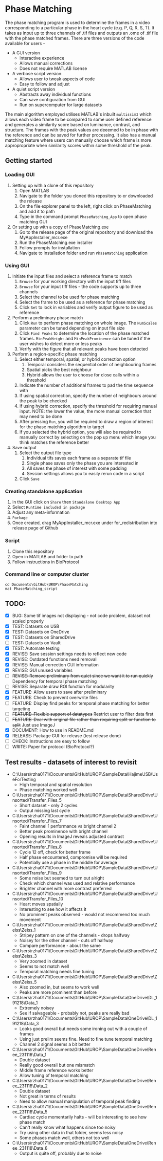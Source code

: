 # Phase Matching

The phase matching program is used to determine the frames in a video corresponding to a particular phase in the heart cycle (e.g. P, Q, R, S, T).
It takes as input up to three channels of .tif files and outputs an .ome of .tif file with the phase matched frames.
There are three versions of the code available for users - 

- A GUI version
  - Interactive experience
  - Allows manual corrections
  - Does not require MATLAB license
- A verbose script version
  - Allows user to tweak aspects of code
  - Easy to follow and adjust
- A quiet script version
  - Abstracts away individual functions
  - Can save configuration from GUI
  - Run on supercomputer for large datasets

The main algorithm employed utilises MATLAB's inbuilt `multissim3` which allows each video frame to be compared to some user defined reference and 
generates a similarity score based on luminance, contrast, and structure. The frames with the peak values are deeemed to be in phase with the reference 
and can be saved for further processing. It also has a manual matching feature where users can manually choose which frame is more appropropriate when 
similarity scores within some threshold of the peak.

## Getting started

### Loading GUI
1. Setting up with a clone of this repository
    1. Open MATLAB
    2. Navigate to the folder you cloned this repository to or downloaded the release
    3. On the file explorer panel to the left, right click on PhaseMatching and add it to path
    4. Type in the command prompt `PhaseMatching_App` to open phase matching GUI
2. Or setting up with a copy of PhaseMatching.exe
    1. Go to the release page of the original repository and download the MyAppInstaller_mcr.exe
    2. Run the PhaseMatching.exe installer
    3. Follow prompts for installation
    4. Navigate to installation folder and run `PhaseMatching` application

### Using GUI
1. Initiate the input files and select a reference frame to match
    1. `Browse` for your working directory with the input tiff files
    2. `Browse` for your input tiff files - the code supports up to three channels
    3. Select the channel to be used for phase matching
    4. Select the frame to be used as a reference for phase matching
    5. Click `Set` to lock in variables and verify output figure to be used as reference
2. Perform a preliminary phase match
    1. Click `Run` to perform phase matching on whole image. The `NumScales` parameter can be tuned depending on input file size
    2. Click `Find Peaks` to determine the location of the phase matched frames. `MinPeakHeight` and `MinPeakProminence` can be tuned if the user wishes to detect more or less peaks
    3. Verify with the figure that all relevant peaks have been detected
3. Perform a region-specific phase matching
    1. Select either temporal, spatial, or hybrid correction option
        1. Temporal considers the sequential order of neighbouring frames
        2. Spatial picks the best neighbour
        3. Hybrid allows the user to choose for close calls within a threshold
    2. Indicate the number of additional frames to pad the time sequence with
    3. If using spatial correction, specify the number of neighbours around the peak to be checked
    4. If using hybrid correction, specify the threshold for requiring manual input. NOTE: the lower the value, the more manual correction that may need to be done
    5. After pressing `Run`, you will be required to draw a region of interest for the phase matching algorithm to target
    6. If you selected the hybrid option, you will also be required to manually correct by selecting on the pop up menu which image you think matches the reference better
4. Save output
    1. Select the output file type
        1. Individual tifs saves each frame as a separate tif file
        2. Single phase saves only the phase you are interested in
        3. All saves the phase of interest with some padding
        4. Session settings allows you to easily rerun code in a script
    2. Click `Save`
    
### Creating standalone application
1. In the GUI click on `Share` then `Standalone Desktop App`
2. Select `Runtime included in package`
3. Adjust any meta-information
4. `Package`
5. Once created, drag MyAppInstaller_mcr.exe under for_redistribution into release page of Github

### Script
1. Clone this repository
2. Open in MATLAB and folder to path
3. Follow instructions in BioProtocol

### Command line or computer cluster
```
cd Documents\GitHub\UROP\PhaseMatching
mat PhaseMatching_script
```

## TODO:
- [x] BUG: Some tif images not displaying - not code problem, dataset not scaled properly
- [x] TEST: Datasets on USB
- [x] TEST: Datasets on OneDrive
- [x] TEST: Datasets on SharedDrive
- [ ] TEST: Datasets on Vault
- [x] TEST: Automate testing
- [x] REVISE: Save session settings needs to reflect new code
- [x] REVISE: Outdated functions need removal
- [x] REVISE: Manual correction GUI information
- [x] REVISE: GUI unused variables
- [ ] ~~REVISE: Remove preliminary from quiet since we want it to run quickly~~ Dependency for temporal phase matching
- [ ] REVISE: Separate draw ROI function for modularity
- [x] FEATURE: Allow users to save after preliminary
- [x] FEATURE: Check to prevent overwrite files
- [ ] FEATURE: Display find peaks for temporal phase matching for better targeting
- [ ] ~~FEATURE: Flexible support of datatypes~~ Restrict user to filter data first
- [ ] ~~FEATURE: Deal with original file rather than requiring split or function to split~~ Just use ImageJ
- [x] DOCUMENT: How to use in README.md
- [x] RELEASE: Package GUI for release (test release done)
- [ ] CHECK: Instructions are easy to follow
- [ ] WRITE: Paper for protocol (BioProtocol?)

## Test results - datasets of interest to revisit
- C:\Users\rzha0171\Documents\GitHub\UROP\SampleData\HajimeUSB\UseForTesting
    - High temporal and spatial resolution
    - Phase matching worked well
- C:\Users\rzha0171\Documents\GitHub\UROP\SampleData\SharedDrive\Unsorted\Transfer_Files_5
    - Short dataset - only 2 cycles
    - Output missing last cycle
- C:\Users\rzha0171\Documents\GitHub\UROP\SampleData\SharedDrive\Unsorted\Transfer_Files_7
    - Faint channel 1 performance vs bright channel 2
    - Better peak prominence with bright channel
    - Opening results in ImageJ reveals adjusted contrast
- C:\Users\rzha0171\Documents\GitHub\UROP\SampleData\SharedDrive\Unsorted\Transfer_Files_8
    - Cycle 12 off, check for better frame
    - Half phase encountered, compromise will be required
    - Potentially use a phase in the middle for average
- C:\Users\rzha0171\Documents\GitHub\UROP\SampleData\SharedDrive\Unsorted\Transfer_Files_9
    - Some noise but seemed to turn out alright
    - Check which channel was used and relative performance
    - Brighter channel with more contrast preferred
- C:\Users\rzha0171\Documents\GitHub\UROP\SampleData\SharedDrive\Unsorted\Transfer_Files_10
    - Heart moves spatially
    - Interesting to see how it affects it
    - No prominent peaks observed - would not recommend too much movement
- C:\Users\rzha0171\Documents\GitHub\UROP\SampleData\SharedDrive\Zeiss\Zeiss_1
    - Stripey pattern on one of the channels - drops halfway
    - Noisey for the other channel - cuts off halfway
    - Compare performance - about the same
- C:\Users\rzha0171\Documents\GitHub\UROP\SampleData\SharedDrive\Zeiss\Zeiss_3
    - Very zoomed in dataset
    - Seems to not match well
    - Temporal matching needs fine tuning
- C:\Users\rzha0171\Documents\GitHub\UROP\SampleData\SharedDrive\Zeiss\Zeiss_5
    - Also zoomed in, but seems to work well
    - Peaks are more prominent than before
- C:\Users\rzha0171\Documents\GitHub\UROP\SampleData\OneDrive\DL_191218\Data_1
    - Extremely noisey
    - See if salvageable - probably not, peaks are really bad
- C:\Users\rzha0171\Documents\GitHub\UROP\SampleData\OneDrive\DL_191218\Data_3
    - Looks good overall but needs some ironing out with a couple of frames
    - Using just prelim seems fine. Need to fine tune temporal matching
    - Channel 2 signal seems a bit better
- C:\Users\rzha0171\Documents\GitHub\UROP\SampleData\OneDrive\Renee_231118\Data_1
    - Double dataset
    - Really good overall but one mismatch
    - Middle frame reference works better
    - Allow tuning of temporal matching
- C:\Users\rzha0171\Documents\GitHub\UROP\SampleData\OneDrive\Renee_231118\Data_2
    - Double dataset
    - Not great in terms of results
    - Need to allow manual manipulation of temporal peak finding
- C:\Users\rzha0171\Documents\GitHub\UROP\SampleData\OneDrive\Renee_231118\Data_5
    - Cardiac cycle momentarily halts - will be interesting to see how phase match
    - Can't really know what happens since too noisy
    - Try using other data in that folder, seems less noisy
    - Some phases match well, others not too well
- C:\Users\rzha0171\Documents\GitHub\UROP\SampleData\OneDrive\Renee_231118\Data_8
    - Output is quite off, probably due to noise


